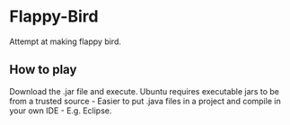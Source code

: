 # Flappy-Bird
Attempt at making flappy bird.

## How to play
Download the .jar file and execute. Ubuntu requires executable jars to be from a trusted source - Easier to put .java files in a project and compile in your own IDE - E.g. Eclipse.
